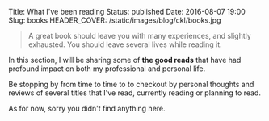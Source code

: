 Title: What I've been reading
Status: published
Date: 2016-08-07 19:00
Slug: books
HEADER_COVER: /static/images/blog/ckl/books.jpg

> A great book should leave you with many experiences, and slightly exhausted. You should leave
several lives while reading it.

In this section, I will be sharing some of **the good reads** that have had profound impact on both
my professional and personal life.

Be stopping by from time to time to to checkout by personal thoughts and reviews of several titles that I've read, currently reading or planning to read.

As for now, sorry you didn't find anything here.
